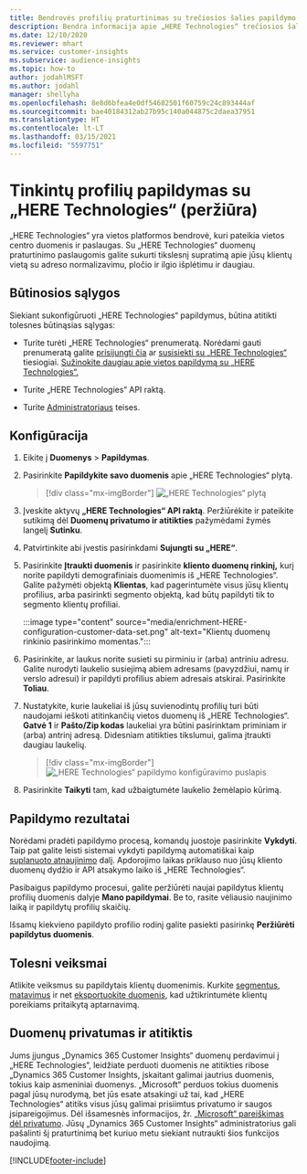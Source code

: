 ```yaml
---
title: Bendrovės profilių praturtinimas su trečiosios šalies papildymo „HERE Technologies“
description: Bendra informacija apie „HERE Technologies“ trečiosios šalies papildymą.
ms.date: 12/10/2020
ms.reviewer: mhart
ms.service: customer-insights
ms.subservice: audience-insights
ms.topic: how-to
author: jodahlMSFT
ms.author: jodahl
manager: shellyha
ms.openlocfilehash: 8e8d6bfea4e0df54682501f60759c24c893444af
ms.sourcegitcommit: bae40184312ab27b95c140a044875c2daea37951
ms.translationtype: HT
ms.contentlocale: lt-LT
ms.lasthandoff: 03/15/2021
ms.locfileid: "5597751"
---
```

# <a name="enrichment-of-customer-profiles-with-here-technologies-preview"></a>Tinkintų profilių papildymas su „HERE Technologies“ (peržiūra)

„HERE Technologies“ yra vietos platformos bendrovė, kuri pateikia vietos centro duomenis ir paslaugas. Su „HERE Technologies“ duomenų praturtinimo paslaugomis galite sukurti tikslesnį supratimą apie jūsų klientų vietą su adreso normalizavimu, pločio ir ilgio išplėtimu ir daugiau.

## <a name="prerequisites"></a>Būtinosios sąlygos

Siekiant sukonfigūruoti „HERE Technologies“ papildymus, būtina atitikti tolesnes būtinąsias sąlygas:

- Turite turėti „HERE Technologies“ prenumeratą. Norėdami gauti prenumeratą galite [prisijungti čia](https://developer.here.com/sign-up?utm_medium=referral&utm_source=Microsoft-Dynamics-CI&create=Freemium-Basic) ar [susisiekti su „HERE Technologies“](https://developer.here.com/help?utm_medium=referral&utm_source=Microsoft-Dynamics-CI#how-can-we-help-you) tiesiogiai. [Sužinokite daugiau apie vietos papildymą su „HERE Technologies“.](https://developer.here.com/location-enrichment?cid=Dev-MicrosoftDynamics-DB-0-Dev-&utm_source=MicrosoftDynamics&utm_medium=referral&utm_campaign=Online_Dev_ReferralMicrosoft)

- Turite „HERE Technologies“ API raktą.

- Turite [Administratoriaus](permissions.md#administrator) teises.

## <a name="configuration"></a>Konfigūracija

1. Eikite į **Duomenys** > **Papildymas**.

1. Pasirinkite **Papildykite savo duomenis** apie „HERE Technologies“ plytą.

   > [!div class="mx-imgBorder"]
   > ![„HERE Technologies“ plytą](media/HERE-tile.png "„HERE Technologies“ plytą")

1. Įveskite aktyvų **„HERE Technologies“ API raktą**. Peržiūrėkite ir pateikite sutikimą dėl **Duomenų privatumo ir atitikties** pažymėdami žymės langelį **Sutinku**. 

1. Patvirtinkite abi įvestis pasirinkdami **Sujungti su „HERE“**.

1.  Pasirinkite **Įtraukti duomenis** ir pasirinkite **kliento duomenų rinkinį,** kurį norite papildyti demografiniais duomenimis iš „HERE Technologies“. Galite pažymėti objektą **Klientas**, kad pagerintumėte visus jūsų klientų profilius, arba pasirinkti segmento objektą, kad būtų papildyti tik to segmento klientų profiliai.

    :::image type="content" source="media/enrichment-HERE-configuration-customer-data-set.png" alt-text="Klientų duomenų rinkinio pasirinkimo momentas.":::

1. Pasirinkite, ar laukus norite susieti su pirminiu ir (arba) antriniu adresu. Galite nurodyti laukelio susiejimą abiem adresams (pavyzdžiui, namų ir verslo adresui) ir papildyti profilius abiem adresais atskirai. Pasirinkite **Toliau**.

1. Nustatykite, kurie laukeliai iš jūsų suvienodintų profilių turi būti naudojami ieškoti atitinkančių vietos duomenų iš „HERE Technologies“. **Gatvė 1** ir **Pašto/Zip kodas** laukeliai yra būtini pasirinktam priminiam ir (arba) antrinį adresą. Didesniam atitikties tikslumui, galima įtraukti daugiau laukelių.

   > [!div class="mx-imgBorder"]
   > ![„HERE Technologies“ papildymo konfigūravimo puslapis](media/enrichment-HERE-configuration.png "„HERE Technologies“ papildymo konfigūravimo puslapis")

1. Pasirinkite **Taikyti** tam, kad užbaigtumėte laukelio žemėlapio kūrimą.

## <a name="enrichment-results"></a>Papildymo rezultatai

Norėdami pradėti papildymo procesą, komandų juostoje pasirinkite **Vykdyti**. Taip pat galite leisti sistemai vykdyti papildymą automatiškai kaip [suplanuoto atnaujinimo](system.md#schedule-tab) dalį. Apdorojimo laikas priklauso nuo jūsų kliento duomenų dydžio ir API atsakymo laiko iš „HERE Technologies“.

Pasibaigus papildymo procesui, galite peržiūrėti naujai papildytus klientų profilių duomenis dalyje **Mano papildymai**. Be to, rasite vėliausio naujinimo laiką ir papildytų profilių skaičių.

Išsamų kiekvieno papildyto profilio rodinį galite pasiekti pasirinkę **Peržiūrėti papildytus duomenis**.

## <a name="next-steps"></a>Tolesni veiksmai

Atlikite veiksmus su papildytais klientų duomenimis. Kurkite [segmentus](segments.md), [matavimus](measures.md) ir net [eksportuokite duomenis](export-destinations.md), kad užtikrintumėte klientų poreikiams pritaikytą aptarnavimą.

## <a name="data-privacy-and-compliance"></a>Duomenų privatumas ir atitiktis

Jums įjungus „Dynamics 365 Customer Insights“ duomenų perdavimui į „HERE Technologies“, leidžiate perduoti duomenis ne atitikties ribose „Dynamics 365 Customer Insights, įskaitant galimai jautrius duomenis, tokius kaip asmeniniai duomenys. „Microsoft“ perduos tokius duomenis pagal jūsų nurodymą, bet jūs esate atsakingi už tai, kad „HERE Technologies“ atitiks visus jūsų galimai prisiimtus privatumo ir saugos įsipareigojimus. Dėl išsamesnės informacijos, žr. [„Microsoft“ pareiškimas dėl privatumo](https://go.microsoft.com/fwlink/?linkid=396732).
Jūsų „Dynamics 365 Customer Insights“ administratorius gali pašalinti šį praturtinimą bet kuriuo metu siekiant nutraukti šios funkcijos naudojimą.


[!INCLUDE[footer-include](../includes/footer-banner.md)]
